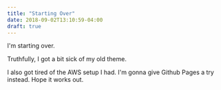 ```yaml
---
title: "Starting Over"
date: 2018-09-02T13:10:59-04:00
draft: true
---
```


I'm starting over.

Truthfully, I got a bit sick of my old theme.

I also got tired of the AWS setup I had. I'm gonna give Github Pages a try
instead. Hope it works out.
